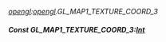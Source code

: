_[opengl](../../modules/opengl/opengl-module.md):[opengl](../../modules/opengl/opengl-module.md).GL\_MAP1\_TEXTURE\_COORD\_3_
##### Const GL\_MAP1\_TEXTURE\_COORD\_3:[Int](../../modules/wonkey/wonkey-types-int.md)
